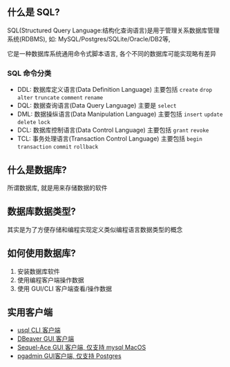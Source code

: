 ## 什么是 SQL?

SQL(Structured Query Language:结构化查询语言)是用于管理关系数据库管理系统(RDBMS), 如: MySQL/Postgres/SQLite/Oracle/DB2等,

它是一种数据库系统通用命令式脚本语言, 各个不同的数据库可能实现略有差异

### SQL 命令分类

- DDL: 数据库定义语言(Data Definition Language) 主要包括 `create` `drop` `alter` `truncate` `comment` `rename`
- DQL: 数据查询语言(Data Query Language) 主要是 `select`
- DML: 数据操纵语言(Data Manipulation Language) 主要包括 `insert` `update` `delete` `lock`
- DCL: 数据库控制语言(Data Control Language) 主要包括 `grant` `revoke`
- TCL: 事务处理语言(Transaction Control Language) 主要包括 `begin transaction` `commit` `rollback`

## 什么是数据库?

所谓数据库, 就是用来存储数据的软件

## 数据库数据类型?

其实是为了方便存储和编程实现定义类似编程语言数据类型的概念

## 如何使用数据库?

1. 安装数据库软件
2. 使用编程客户端操作数据
3. 使用 GUI/CLI 客户端查看/操作数据

## 实用客户端

- [usql CLI 客户端](https://github.com/xo/usql)
- [DBeaver GUI 客户端](https://dbeaver.io/)
- [Sequel-Ace GUI 客户端, 仅支持 mysql MacOS](https://github.com/Sequel-Ace/Sequel-Ace)
- [pgadmin GUI客户端, 仅支持 Postgres](https://github.com/pgadmin-org/pgadmin4)
